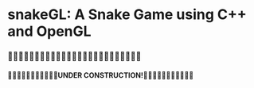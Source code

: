 # snakeGL: A Snake Game using C++ and OpenGL
### 🚧🚧🚧🚧🚧🚧🚧🚧🚧🚧🚧🚧🚧🚧🚧🚧🚧🚧🚧🚧🚧🚧🚧🚧🚧
#### 🚨🚨🚨🚨🚨🚨🚨🚨🚨🚨🚨UNDER CONSTRUCTION!🚨🚨🚨🚨🚨🚨🚨🚨🚨🚨🚨
